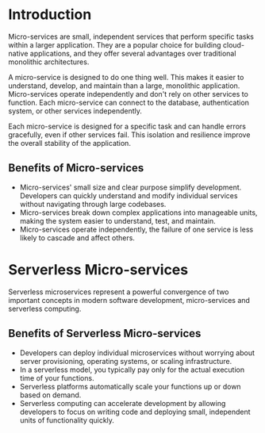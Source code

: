 # Introduction
Micro-services are small, independent services that perform specific tasks within a larger application. They are a popular choice for building cloud-native applications, and they offer several advantages over traditional monolithic architectures.

A micro-service is designed to do one thing well. This makes it easier to understand, develop, and maintain than a large, monolithic application. Micro-services operate independently and don't rely on other services to function. Each micro-service can connect to the database, authentication system, or other services independently.

Each micro-service is designed for a specific task and can handle errors gracefully, even if other services fail. This isolation and resilience improve the overall stability of the application.

## Benefits of Micro-services
- Micro-services' small size and clear purpose simplify development. Developers can quickly understand and modify individual services without navigating through large codebases.
- Micro-services break down complex applications into manageable units, making the system easier to understand, test, and maintain.
- Micro-services operate independently, the failure of one service is less likely to cascade and affect others.

# Serverless Micro-services
Serverless microservices represent a powerful convergence of two important concepts in modern software development, micro-services and serverless computing.

## Benefits of Serverless Micro-services
 
 - Developers can deploy individual microservices without worrying about server provisioning, operating systems, or scaling infrastructure.
 - In a serverless model, you typically pay only for the actual execution time of your functions. 
 - Serverless platforms automatically scale your functions up or down based on demand.
 - Serverless computing can accelerate development by allowing developers to focus on writing code and deploying small, independent units of functionality quickly.
